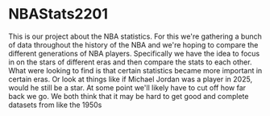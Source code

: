 # NBAStats2201
This is our project about the NBA statistics. For this we're gathering a bunch of data throughout the history of the NBA and we're hoping to compare the different generations of NBA players. 
Specifically we have the idea to focus in on the stars of different eras and then compare the stats to each other. What were looking to find is that certain statistics became more important in certain eras. Or look at things like if Michael Jordan was a player in 2025, would he still be a star.
At some point we'll likely have to cut off how far back we go. We both think that it may be hard to get good and complete datasets from like the 1950s
